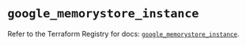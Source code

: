 # `google_memorystore_instance`

Refer to the Terraform Registry for docs: [`google_memorystore_instance`](https://registry.terraform.io/providers/hashicorp/google/6.49.1/docs/resources/memorystore_instance).
